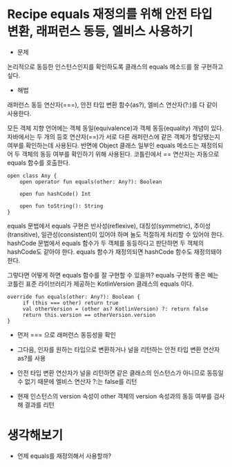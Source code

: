 # Recipe equals 재정의를 위해 안전 타입 변환, 래퍼런스 동등, 엘비스 사용하기


* 문제

논리적으로 동등한 인스턴스인지를 확인하도록 클래스의 equals 메소드를 잘 구현하고 싶다.


* 해법

래퍼런스 동등 연산자(===), 안전 타입 변환 함수(as?), 엘비스 연산자(?:)를 다 같이 사용한다.


모든 객체 지향 언어에는 객체 동일(equivalence)과 객체 동등(equality) 개념이 있다. 자바에서는 두 개의 등호 연산자(==)가 서로 다른 래퍼런스에 같은 객체가 할당됐는지 여부를 확인하는데 사용된다.
반면에 Object 클래스 일부인 equals 메소드는 재정의되어 두 객체의 동등 여부를 확인하기 위해 사용된다. 코틀린에서 == 연산자는 자동으로 equals 함수를 호출한다.

```(kotlin)
open class Any {
    open operator fun equals(other: Any?): Boolean
    
    open fun hashCode() Int
    
    open fun toString(): String
}
```

equals 문법에서 equals 구현은 반사성(reflexive), 대칭성(symmetric), 추이성(transitive), 일관성(consistent)이 있어야 하며 눌도 적절하게 처리할 수 있어야 한다.
hashCode 문법에서 equals 함수가 두 객체를 동등하다고 판단하면 두 객체의 hashCode도 같아야 한다. equals 함수가 재정의되면 hashCode 함수도 재정의돼야 한다.

그렇다면 어떻게 하면 equals 함수를 잘 구현할 수 있을까? equals 구현의 좋은 예는 코틀린 표준 라이브러리가 제공하는 KotlinVersion 클래스의 equals 이다.

```(kotlin)
override fun equals(other: Any?): Boolean {
     if (this === other) return true
     val otherVersion = (other as? KotlinVersion) ?: return false
     return this.version == otherVersion.version
}
```

- 먼저 === 으로 래퍼런스 동등성을 확인


- 그다음, 인자를 원하는 타입으로 변환하거나 널을 리턴하는 안전 타입 변환 연산자 as?를 사용


- 안전 타입 변환 연산자가 널을 리턴하면 같은 클래스의 인스턴스가 아니므로 동등일 수 없기 때문에 엘비스 연산자 ?:는 false를 리턴


- 현재 인스턴스의 version 속성이 other 객체의 version 속성과의 동등 여부를 검사해 결과를 리턴


# 생각해보기


- 언제 equals를 재정의해서 사용할까?
